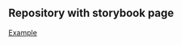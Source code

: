 ## Repository with storybook page

<a href='https://frosty-villani-4c1fc1.netlify.app/' target='_blank'>Example</a>

